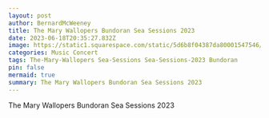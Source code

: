 ```yaml
---
layout: post
author: BernardMcWeeney
title: The Mary Wallopers Bundoran Sea Sessions 2023
date: 2023-06-18T20:35:27.832Z
image: https://static1.squarespace.com/static/5d6b8f04387da80001547546/6399f038016d2c2e11eec5b5/6426d0b7f0e57c05a8e678ee/1680265664865/2022_TheMaryWallopers_009+lead+photo.jpg?format=1500w
categories: Music Concert
tags: The-Mary-Wallopers Sea-Sessions Sea-Sessions-2023 Bundoran
pin: false
mermaid: true
summary: The Mary Wallopers Bundoran Sea Sessions 2023
---
```

The Mary Wallopers Bundoran Sea Sessions 2023